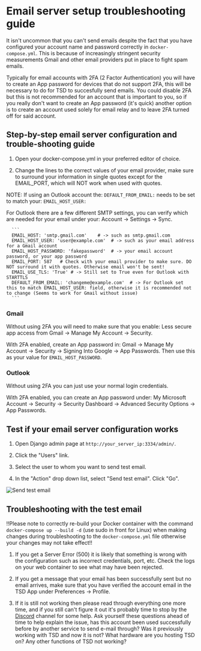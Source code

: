 # Email server setup troubleshooting guide

It isn't uncommon that you can't send emails despite the fact that you have configured your account name and password correctly in `docker-compose.yml`. This is because of increasingly stringent security measurements Gmail and other email providers put in place to fight spam emails. 

Typically for email accounts with 2FA (2 Factor Authentication) you will have to create an App password for devices that do not support 2FA, this will be necessary to do for TSD to succesfully send emails. You could disable 2FA but this is not recommended for an account that is important to you, so if you really don't want to create an App password (it's quick) another option is to create an account used solely for email relay and to leave 2FA turned off for said account. 

## Step-by-step email server configuration and trouble-shooting guide

1. Open your docker-compose.yml in your preferred editor of choice.

2. Change the lines to the correct values of your email provider, make sure to surround your information in single quotes except for the EMAIL_PORT, which will NOT work when used with quotes.

NOTE: If using an Outlook account the: `DEFAULT_FROM_EMAIL:` needs to be set to match your: `EMAIL_HOST_USER:`

For Outlook there are a few different SMTP settings, you can verify which are needed for your email under your: Account -> Settings -> Sync.

      ```
      EMAIL_HOST: 'smtp.gmail.com'    # -> such as smtp.gmail.com
      EMAIL_HOST_USER: 'user@example.com'  # -> such as your email address for a Gmail account
      EMAIL_HOST_PASSWORD: 'fakepassword'  # -> your email account password, or your app password
      EMAIL_PORT: 587   # Check with your email provider to make sure. DO NOT surround it with quotes. Otherwise email won't be sent!
      EMAIL_USE_TLS: 'True' # -> Still set to True even for Outlook with STARTTLS
      DEFAULT_FROM_EMAIL: 'changeme@example.com'  # -> For Outlook set this to match EMAIL_HOST_USER: field, otherwise it is recommended not to change (Seems to work for Gmail without issue)
      ```
### Gmail
Without using 2FA you will need to make sure that you enable: Less secure app access from Gmail -> Manage My Account -> Security.

With 2FA enabled, create an App password in: Gmail -> Manage My Account -> Security -> Signing Into Google -> App Passwords. Then use this as your value for `EMAIL_HOST_PASSWORD`.

### Outlook
Without using 2FA you can just use your normal login credentials.

With 2FA enabled, you can create an App password under: My Microsoft Account -> Security -> Security Dashboard -> Advanced Security Options -> App Passwords.
 
## Test if your email server configuration works

1. Open Django admin page at `http://your_server_ip:3334/admin/`.

2. Click the "Users" link.

3. Select the user to whom you want to send test email.

4. In the "Action" drop down list, select "Send test email". Click "Go".

![Send test email](img/send_test_email.png)

## Troubleshooting with the test email
!!Please note to correctly re-build your Docker container with the command ```docker-compose up --build -d``` (use sudo in front for Linux) when making changes during troubleshooting to the `docker-compose.yml` file otherwise your changes may not take effect!!

1. If you get a Server Error (500) it is likely that something is wrong with the configuration such as incorrect credentials, port, etc. Check the logs on your web container to see what may have been rejected.

2. If you get a message that your email has been successfully sent but no email arrives, make sure that you have verified the account email in the TSD App under Preferences -> Profile.

3. If it is still not working then please read through everything one more time, and if you still can't figure it out it's probably time to stop by the [Discord](https://discord.gg/NcZkQfj) channel for some help. Ask yourself these questions ahead of time to help explain the issue, has this account been used successfully before by another service to send e-mail through? Was it previously working with TSD and now it is not? What hardware are you hosting TSD on? Any other functions of TSD not working?
